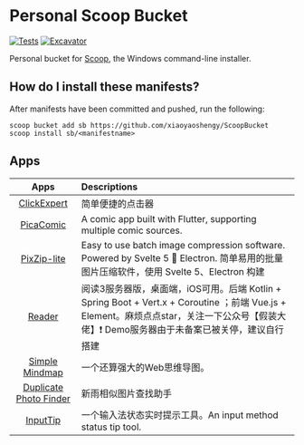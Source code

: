 # Personal Scoop Bucket

<!-- Uncomment the following line after replacing placeholders -->
[![Tests](https://github.com/xiaoyaoshengy/ScoopBucket/actions/workflows/ci.yml/badge.svg)](https://github.com/xiaoyaoshengy/ScoopBucket/actions/workflows/ci.yml) [![Excavator](https://github.com/xiaoyaoshengy/ScoopBucket/actions/workflows/excavator.yml/badge.svg)](https://github.com/xiaoyaoshengy/ScoopBucket/actions/workflows/excavator.yml)

Personal bucket for [Scoop](https://scoop.sh), the Windows command-line installer.

## How do I install these manifests?

After manifests have been committed and pushed, run the following:

```pwsh
scoop bucket add sb https://github.com/xiaoyaoshengy/ScoopBucket
scoop install sb/<manifestname>
```

## Apps
| Apps | Descriptions |
| :---: | :--- |
| [ClickExpert](https://github.com/bcl-dev/ClickExpert) | 简单便捷的点击器 |
| [PicaComic](https://github.com/Pacalini/PicaComic) | A comic app built with Flutter, supporting multiple comic sources. |
| [PixZip-lite](https://github.com/xiaoyaoshengy/pixzip-lite) | Easy to use batch image compression software. Powered by Svelte 5 🧡 Electron. 简单易用的批量图片压缩软件，使用 Svelte 5、Electron 构建 |
| [Reader](https://github.com/hectorqin/reader) | 阅读3服务器版，桌面端，iOS可用。后端 Kotlin + Spring Boot + Vert.x + Coroutine ；前端 Vue.js + Element。麻烦点点star，关注一下公众号【假装大佬】❗️ Demo服务器由于未备案已被关停，建议自行搭建 |
| [Simple Mindmap](https://github.com/wanglin2/mind-map) | 一个还算强大的Web思维导图。 |
| [Duplicate Photo Finder](http://www.newrain.cn/app/info/1) | 新雨相似图片查找助手 |
| [InputTip](https://github.com/abgox/InputTip) | 一个输入法状态实时提示工具。An input method status tip tool. |
